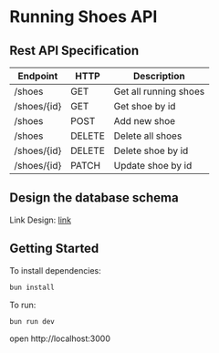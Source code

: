 # Running Shoes API

## Rest API Specification

| Endpoint    | HTTP   | Description           |
| ----------- | ------ | --------------------- |
| /shoes      | GET    | Get all running shoes |
| /shoes/{id} | GET    | Get shoe by id        |
| /shoes      | POST   | Add new shoe          |
| /shoes      | DELETE | Delete all shoes      |
| /shoes/{id} | DELETE | Delete shoe by id     |
| /shoes/{id} | PATCH  | Update shoe by id     |

## Design the database schema

Link Design: [link](https://dbdiagram.io/d/Running-Shoes-68634226f413ba35089eb281)

## Getting Started

To install dependencies:

```sh
bun install
```

To run:

```sh
bun run dev
```

open http://localhost:3000
